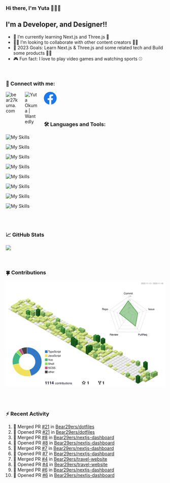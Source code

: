 ### Hi there, I'm Yuta 🤟🏻🐻

## I'm a Developer, and Designer!!

- 🌱 I’m currently learning Next.js and Three.js 🤣
- 👬🏻 I’m looking to collaborate with other content creators 👋🏻
- 🥅 2023 Goals: Learn Next.js & Three.js and some related tech and Build some products 💪🏻
- 🎮 Fun fact: I love to play video games and watching sports ⚾️

<br />

### :wave: Connect with me:

[<img align="left" alt="bear27kuma.com" width="40px" src="https://user-images.githubusercontent.com/39920490/156489586-f125813b-e344-46d6-9306-f5786684b976.jpg" style="margin-right: 20px;" />](https://bear29ers.github.io/)
[<img align="left" alt="Yuta Okuma | Wantedly" width="40px" src="https://user-images.githubusercontent.com/39920490/156489528-fdc520d6-10f1-43b6-8bf8-fadf8dcf1a90.jpg" style="margin-right: 20px;" />](https://www.wantedly.com/id/yuta_okuma_b)
[<img align="left" alt="Yuta Okuma | Facebook" width="40px" src="https://github.com/github/explore/blob/main/topics/facebook/facebook.png?raw=true" style="margin-right: 20px;" />](https://www.facebook.com/kumakuma1129/)

[//]: # '[<img align="left" alt="Yuta Okuma | Instagram" width="40px" src="https://github.com/github/explore/blob/main/topics/instagram/instagram.png?raw=true" />](https://www.instagram.com/bear_27earl/)'

<br />
<br />
<br />
<br />

### :hammer_and_wrench: Languages and Tools:

![My Skills](https://skillicons.dev/icons?i=html,css,sass,tailwind,bootstrap,js,ts)

![My Skills](https://skillicons.dev/icons?i=jquery,threejs,react,emotion,styledcomponents,materialui,nextjs)

![My Skills](https://skillicons.dev/icons?i=vercel,vue,nuxt,vite,nodejs,express,jest)

![My Skills](https://skillicons.dev/icons?i=regex,webpack,babel,php,laravel,mysql,sqlite)

![My Skills](https://skillicons.dev/icons?i=docker,git,github,githubactions,aws,gcp,firebase)

![My Skills](https://skillicons.dev/icons?i=vim,neovim,linux,bash,lua,markdown,svg)

![My Skills](https://skillicons.dev/icons?i=idea,vscode,atom,figma,xd,ps,ai)

![My Skills](https://skillicons.dev/icons?i=pr,ae,postman,sentry,codepen,stackoverflow,discord)

<br />
<br />

### :chart_with_upwards_trend: GitHub Stats

<div style="display: flex;">
    <a href="https://github.com/Bear29ers">
        <img height="220px;" src="https://github-readme-stats-bear29ers.vercel.app/api?username=Bear29ers&show_icons=true&theme=bear">
    </a>
</div>

<br />
<br />

### :four_leaf_clover: Contributions

![](./profile-3d-contrib/profile-green-animate.svg)

<br />
<br />

### :zap: Recent Activity

<!--START_SECTION:activity-->

1. 🎉 Merged PR [#21](https://github.com/Bear29ers/dotfiles/pull/21) in [Bear29ers/dotfiles](https://github.com/Bear29ers/dotfiles)
2. 💪 Opened PR [#21](https://github.com/Bear29ers/dotfiles/pull/21) in [Bear29ers/dotfiles](https://github.com/Bear29ers/dotfiles)
3. 🎉 Merged PR [#8](https://github.com/Bear29ers/nextjs-dashboard/pull/8) in [Bear29ers/nextjs-dashboard](https://github.com/Bear29ers/nextjs-dashboard)
4. 💪 Opened PR [#8](https://github.com/Bear29ers/nextjs-dashboard/pull/8) in [Bear29ers/nextjs-dashboard](https://github.com/Bear29ers/nextjs-dashboard)
5. 🎉 Merged PR [#7](https://github.com/Bear29ers/nextjs-dashboard/pull/7) in [Bear29ers/nextjs-dashboard](https://github.com/Bear29ers/nextjs-dashboard)
6. 💪 Opened PR [#7](https://github.com/Bear29ers/nextjs-dashboard/pull/7) in [Bear29ers/nextjs-dashboard](https://github.com/Bear29ers/nextjs-dashboard)
7. 🎉 Merged PR [#4](https://github.com/Bear29ers/travel-website/pull/4) in [Bear29ers/travel-website](https://github.com/Bear29ers/travel-website)
8. 💪 Opened PR [#4](https://github.com/Bear29ers/travel-website/pull/4) in [Bear29ers/travel-website](https://github.com/Bear29ers/travel-website)
9. 🎉 Merged PR [#6](https://github.com/Bear29ers/nextjs-dashboard/pull/6) in [Bear29ers/nextjs-dashboard](https://github.com/Bear29ers/nextjs-dashboard)
10. 💪 Opened PR [#6](https://github.com/Bear29ers/nextjs-dashboard/pull/6) in [Bear29ers/nextjs-dashboard](https://github.com/Bear29ers/nextjs-dashboard)

<!--END_SECTION:activity-->
